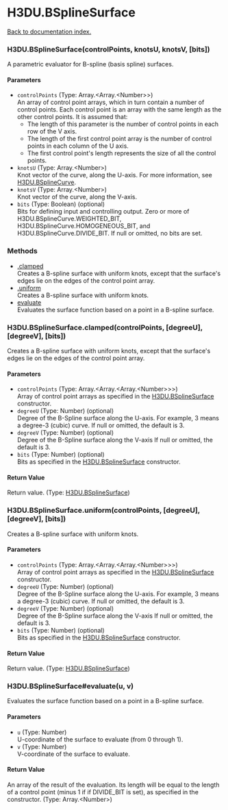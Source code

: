 # H3DU.BSplineSurface

[Back to documentation index.](index.md)

### H3DU.BSplineSurface(controlPoints, knotsU, knotsV, [bits]) <a id='H3DU.BSplineSurface'></a>

A parametric evaluator for B-spline (basis spline) surfaces.

#### Parameters

* `controlPoints` (Type: Array.&lt;Array.&lt;Number>>)<br>
    An array of control point arrays, which in turn contain a number of control points. Each control point is an array with the same length as the other control points. It is assumed that:<ul> <li>The length of this parameter is the number of control points in each row of the V axis. <li>The length of the first control point array is the number of control points in each column of the U axis. <li>The first control point's length represents the size of all the control points. </ul>
* `knotsU` (Type: Array.&lt;Number>)<br>
    Knot vector of the curve, along the U-axis. For more information, see <a href="H3DU.BSplineCurve.md">H3DU.BSplineCurve</a>.
* `knotsV` (Type: Array.&lt;Number>)<br>
    Knot vector of the curve, along the V-axis.
* `bits` (Type: Boolean) (optional)<br>
    Bits for defining input and controlling output. Zero or more of H3DU.BSplineCurve.WEIGHTED_BIT, H3DU.BSplineCurve.HOMOGENEOUS_BIT, and H3DU.BSplineCurve.DIVIDE_BIT. If null or omitted, no bits are set.

### Methods

* [.clamped](#H3DU.BSplineSurface.clamped)<br>Creates a B-spline surface with uniform knots, except that
the surface's edges lie on the edges of the control point array.
* [.uniform](#H3DU.BSplineSurface.uniform)<br>Creates a B-spline surface with uniform knots.
* [evaluate](#H3DU.BSplineSurface_H3DU.BSplineSurface_evaluate)<br>Evaluates the surface function based on a point
in a B-spline surface.

### H3DU.BSplineSurface.clamped(controlPoints, [degreeU], [degreeV], [bits]) <a id='H3DU.BSplineSurface.clamped'></a>

Creates a B-spline surface with uniform knots, except that
the surface's edges lie on the edges of the control point array.

#### Parameters

* `controlPoints` (Type: Array.&lt;Array.&lt;Array.&lt;Number>>>)<br>
    Array of control point arrays as specified in the <a href="H3DU.BSplineSurface.md">H3DU.BSplineSurface</a> constructor.
* `degreeU` (Type: Number) (optional)<br>
    Degree of the B-Spline surface along the U-axis. For example, 3 means a degree-3 (cubic) curve. If null or omitted, the default is 3.
* `degreeV` (Type: Number) (optional)<br>
    Degree of the B-Spline surface along the V-axis If null or omitted, the default is 3.
* `bits` (Type: Number) (optional)<br>
    Bits as specified in the <a href="H3DU.BSplineSurface.md">H3DU.BSplineSurface</a> constructor.

#### Return Value

Return value. (Type: <a href="H3DU.BSplineSurface.md">H3DU.BSplineSurface</a>)

### H3DU.BSplineSurface.uniform(controlPoints, [degreeU], [degreeV], [bits]) <a id='H3DU.BSplineSurface.uniform'></a>

Creates a B-spline surface with uniform knots.

#### Parameters

* `controlPoints` (Type: Array.&lt;Array.&lt;Array.&lt;Number>>>)<br>
    Array of control point arrays as specified in the <a href="H3DU.BSplineSurface.md">H3DU.BSplineSurface</a> constructor.
* `degreeU` (Type: Number) (optional)<br>
    Degree of the B-Spline surface along the U-axis. For example, 3 means a degree-3 (cubic) curve. If null or omitted, the default is 3.
* `degreeV` (Type: Number) (optional)<br>
    Degree of the B-Spline surface along the V-axis If null or omitted, the default is 3.
* `bits` (Type: Number) (optional)<br>
    Bits as specified in the <a href="H3DU.BSplineSurface.md">H3DU.BSplineSurface</a> constructor.

#### Return Value

Return value. (Type: <a href="H3DU.BSplineSurface.md">H3DU.BSplineSurface</a>)

### H3DU.BSplineSurface#evaluate(u, v) <a id='H3DU.BSplineSurface_H3DU.BSplineSurface_evaluate'></a>

Evaluates the surface function based on a point
in a B-spline surface.

#### Parameters

* `u` (Type: Number)<br>
    U-coordinate of the surface to evaluate (from 0 through 1).
* `v` (Type: Number)<br>
    V-coordinate of the surface to evaluate.

#### Return Value

An array of the result of
the evaluation. Its length will be equal to the
length of a control point (minus 1 if if DIVIDE_BIT is set), as specified in the constructor. (Type: Array.&lt;Number>)
